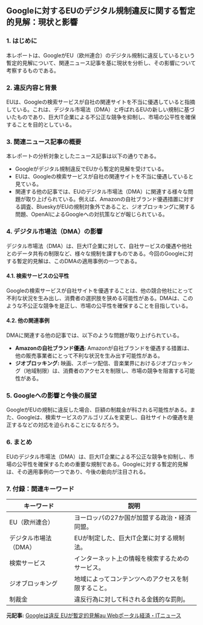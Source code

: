 ## Googleに対するEUのデジタル規制違反に関する暫定的見解：現状と影響

### 1. はじめに

本レポートは、GoogleがEU（欧州連合）のデジタル規制に違反しているという暫定的見解について、関連ニュース記事を基に現状を分析し、その影響について考察するものである。

### 2. 違反内容と背景

EUは、Googleの検索サービスが自社の関連サイトを不当に優遇していると指摘している。これは、デジタル市場法（DMA）と呼ばれるEUの新しい規制に基づいたものであり、巨大IT企業による不公正な競争を抑制し、市場の公平性を確保することを目的としている。

### 3. 関連ニュース記事の概要

本レポートの分析対象としたニュース記事は以下の通りである。

* Googleがデジタル規制違反でEUから暫定的見解を受けている。
* EUは、Googleの検索サービスが自社の関連サイトを不当に優遇していると見ている。
* 関連する他の記事では、EUのデジタル市場法（DMA）に関連する様々な問題が取り上げられている。例えば、Amazonの自社ブランド優遇措置に対する調査、BlueskyがEUの規制対象外であること、ジオブロッキングに関する問題、OpenAIによるGoogleへの対抗策などが報じられている。

### 4. デジタル市場法（DMA）の影響

デジタル市場法（DMA）は、巨大IT企業に対して、自社サービスの優遇や他社とのデータ共有の制限など、様々な規制を課すものである。今回のGoogleに対する暫定的見解は、このDMAの適用事例の一つである。

#### 4.1. 検索サービスの公平性

Googleの検索サービスが自社サイトを優遇することは、他の競合他社にとって不利な状況を生み出し、消費者の選択肢を狭める可能性がある。DMAは、このような不公正な競争を是正し、市場の公平性を確保することを目指している。

#### 4.2. 他の関連事例

DMAに関連する他の記事では、以下のような問題が取り上げられている。

* **Amazonの自社ブランド優遇:** Amazonが自社ブランドを優遇する措置は、他の販売事業者にとって不利な状況を生み出す可能性がある。
* **ジオブロッキング:** 映画、スポーツ配信、音楽業界におけるジオブロッキング（地域制限）は、消費者のアクセスを制限し、市場の競争を阻害する可能性がある。

### 5. Googleへの影響と今後の展望

GoogleがEUの規制に違反した場合、巨額の制裁金が科される可能性がある。また、Googleは、検索サービスのアルゴリズムを変更し、自社サイトの優遇を是正するなどの対応を迫られることになるだろう。

### 6. まとめ

EUのデジタル市場法（DMA）は、巨大IT企業による不公正な競争を抑制し、市場の公平性を確保するための重要な規制である。Googleに対する暫定的見解は、その適用事例の一つであり、今後の動向が注目される。

### 7. 付録：関連キーワード

| キーワード | 説明 |
|---|---|
| EU（欧州連合） | ヨーロッパの27か国が加盟する政治・経済同盟。 |
| デジタル市場法（DMA） | EUが制定した、巨大IT企業に対する規制法。 |
| 検索サービス | インターネット上の情報を検索するためのサービス。 |
| ジオブロッキング | 地域によってコンテンツへのアクセスを制限すること。 |
| 制裁金 | 違反行為に対して科される金銭的な罰則。 |


**元記事:** [Googleは違反 EUが暫定的見解au Webポータル経済・ITニュース](https://article.auone.jp/detail/1/3/6/470_8_r_20250320_1742451992040445)